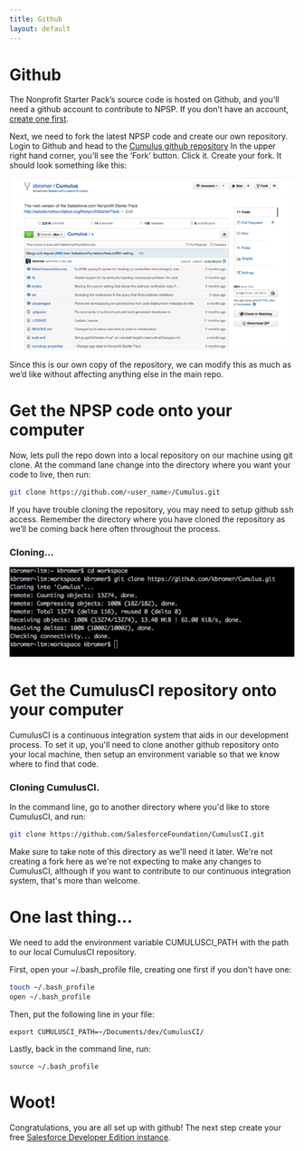 ```yaml
---
title: Github
layout: default
---
```

# Github
The Nonprofit Starter Pack’s source code is hosted on Github, and you’ll need a github account to contribute to NPSP. If you don’t have an account, [create one first](https://github.com/join).

Next, we need to fork the latest NPSP code and create our own repository.  Login to Github and head to the [Cumulus github repository](https://github.com/SalesforceFoundation/Cumulus) In the upper right hand corner, you’ll see the ‘Fork’ button.  Click it.   Create your fork.  It should look something like this:

![Forking the Cumulus Repository](img/npsp-fork-example.png)

Since this is our own copy of the repository, we can modify this as much as we’d like without affecting anything else in the main repo.

# Get the NPSP code onto your computer

Now, lets pull the repo down into a local repository on our machine using git clone.  At the command lane change into the directory where you want your code to live, then run:

```sh
git clone https://github.com/<user_name>/Cumulus.git
```

If you have trouble cloning the repository, you may need to setup github ssh access. Remember the directory where you have cloned the repository as we’ll be coming back here often throughout the process.

### Cloning…

![using git clone](img/git-clone-example.png)

# Get the CumulusCI repository onto your computer

CumulusCI is a continuous integration system that aids in our development process. To set it up, you'll need to clone another github repository onto your local machine, then setup an environment variable so that we know where to find that code.

### Cloning CumulusCI.

In the command line, go to another directory where you'd like to store CumulusCI, and run:

```sh
git clone https://github.com/SalesforceFoundation/CumulusCI.git
```

Make sure to take note of this directory as we'll need it later. We're not creating a fork here as we're not expecting to make any changes to CumulusCI, although if you want to contribute to our continuous integration system, that's more than welcome.

# One last thing...

We need to add the environment variable CUMULUSCI_PATH with the path to our local CumulusCI repository.

First, open your ~/.bash_profile file, creating one first if you don't have one:

```sh
touch ~/.bash_profile
open ~/.bash_profile
```

Then, put the following line in your file:

```
export CUMULUSCI_PATH=~/Documents/dev/CumulusCI/
```

Lastly, back in the command line, run:

```
source ~/.bash_profile
```

# Woot!

Congratulations, you are all set up with github! The next step create your free [Salesforce Developer Edition instance](/Contributor/Developer-Edition-Salesforce-Instance.html).
